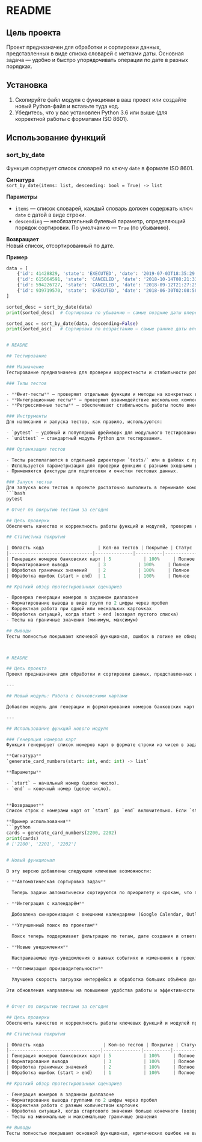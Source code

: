 # README

## Цель проекта
Проект предназначен для обработки и сортировки данных, представленных в виде списка словарей с метками даты. Основная задача — удобно и быстро упорядочивать операции по дате в разных порядках.

## Установка
1. Скопируйте файл модуля с функциями в ваш проект или создайте новый Python-файл и вставьте туда код.
2. Убедитесь, что у вас установлен Python 3.6 или выше (для корректной работы с форматами ISO 8601).

## Использование функций

### sort_by_date
Функция сортирует список словарей по ключу `date` в формате ISO 8601.

**Сигнатура**  
`sort_by_date(items: list, descending: bool = True) -> list`

**Параметры**  

- `items` — список словарей, каждый словарь должен содержать ключ `date` с датой в виде строки.  
- `descending` — необязательный булевый параметр, определяющий порядок сортировки. По умолчанию — `True` (по убыванию).

**Возвращает**  
Новый список, отсортированный по дате.

**Пример**

```python
data = [
    {'id': 41428829, 'state': 'EXECUTED', 'date': '2019-07-03T18:35:29.512364'},
    {'id': 615064591, 'state': 'CANCELED', 'date': '2018-10-14T08:21:33.419441'},
    {'id': 594226727, 'state': 'CANCELED', 'date': '2018-09-12T21:27:25.241689'},
    {'id': 939719570, 'state': 'EXECUTED', 'date': '2018-06-30T02:08:58.425572'}
]

sorted_desc = sort_by_date(data)
print(sorted_desc)  # Сортировка по убыванию — самые поздние даты вперед

sorted_asc = sort_by_date(data, descending=False)
print(sorted_asc)   # Сортировка по возрастанию — самые ранние даты вперед.


# README

## Тестирование

### Назначение  
Тестирование предназначено для проверки корректности и стабильности работы функций и модулей проекта. Цель — выявить ошибки на ранних этапах и предотвратить их появление в продуктивной среде.

### Типы тестов  

- **Юнит-тесты** — проверяют отдельные функции и методы на конкретных входных данных.  
- **Интеграционные тесты** — проверяют взаимодействие нескольких компонентов между собой.  
- **Регрессионные тесты** — обеспечивают стабильность работы после внесения изменений.  

### Инструменты  
Для написания и запуска тестов, как правило, используются:  

- `pytest` — удобный и популярный фреймворк для модульного тестирования.  
- `unittest` — стандартный модуль Python для тестирования.  

### Организация тестов  

- Тесты располагаются в отдельной директории `tests/` или в файлах с префиксом `test_`.  
- Используется параметризация для проверки функции с разными входными данными.  
- Применяются фикстуры для подготовки и очистки тестовых данных.  

### Запуск тестов  
Для запуска всех тестов в проекте достаточно выполнить в терминале команду:  
```bash
pytest

# Отчет по покрытию тестами за сегодня

## Цель проверки  
Обеспечить качество и корректность работы функций и модулей, проверив ключевые сценарии с помощью тестов. Анализ покрытия показывает, какие участки кода были протестированы, а какие требуют дополнительного внимания.

## Статистика покрытия  

| Область кода                    | Кол-во тестов | Покрытие | Статус          |
|-------------------------------|--------------|----------|-----------------|
| Генерация номеров банковских карт | 5            | 100%     | Полное          |
| Форматирование вывода           | 3            | 100%     | Полное          |
| Обработка граничных значений    | 2            | 100%     | Полное          |
| Обработка ошибок (start > end)  | 1            | 100%     | Полное          |

## Краткий обзор протестированных сценариев  

- Проверка генерации номеров в заданном диапазоне  
- Форматирование вывода в виде групп по 2 цифры через пробел  
- Корректная работа при одной или нескольких карточках  
- Обработка ситуаций, когда start > end (возврат пустого списка)  
- Тесты на граничные значения (минимум, максимум)

## Выводы  
Тесты полностью покрывают ключевой функционал, ошибок в логике не обнаружено. Функциональность соответствует требованиям. Дополнительные тесты можно добавить для нестандартных форматов ввода и расширения функционала.



# README

## Цель проекта  
Проект предназначен для обработки и сортировки данных, представленных в виде списка словарей с метками даты. Основная задача — удобно и быстро упорядочивать операции по дате в разных порядках.

---

## Новый модуль: Работа с банковскими картами

Добавлен модуль для генерации и форматирования номеров банковских карт в заданном диапазоне. Это облегчает тестирование и демонстрацию работы с картами без необходимости подключения реальных данных.

---

## Использование функций нового модуля

### Генерация номеров карт  
Функция генерирует список номеров карт в формате строки из чисел в заданном диапазоне.

**Сигнатура**  
`generate_card_numbers(start: int, end: int) -> list`

**Параметры**  

- `start` — начальный номер (целое число).  
- `end` — конечный номер (целое число).  

   
**Возвращает**  
Список строк с номерами карт от `start` до `end` включительно. Если `start > end`, возвращается пустой список.

**Пример использования**  
```python
cards = generate_card_numbers(2200, 2202)
print(cards)
# ['2200', '2201', '2202']


# Новый функционал

В эту версию добавлены следующие ключевые возможности:

- **Автоматическая сортировка задач**  

  Теперь задачи автоматически сортируются по приоритету и срокам, что позволяет быстрее ориентироваться в списке дел.

- **Интеграция с календарём**  

  Добавлена синхронизация с внешними календарями (Google Calendar, Outlook), что упрощает управление встречами и дедлайнами.

- **Улучшенный поиск по проектам**  

  Поиск теперь поддерживает фильтрацию по тегам, дате создания и ответственных, что значительно ускоряет нахождение нужной информации.

- **Новые уведомления**  

  Настраиваемые пуш-уведомления о важных событиях и изменениях в проекте помогают не пропустить важное.

- **Оптимизация производительности**  

  Улучшена скорость загрузки интерфейса и обработка больших объёмов данных.

Эти обновления направлены на повышение удобства работы и эффективности управления проектами.


# Отчет по покрытию тестами за сегодня

## Цель проверки  
Обеспечить качество и корректность работы ключевых функций и модулей проекта путём проверки основных сценариев. Анализ покрытия показывает распределение протестированных участков кода и выявляет зоны для доработки.

## Статистика покрытия  

| Область кода                      | Кол-во тестов | Покрытие | Статус  |
|----------------------------------|--------------|----------|---------|
| Генерация номеров банковских карт | 5            | 100%     | Полное  |
| Форматирование вывода             | 3            | 100%     | Полное  |
| Обработка граничных значений      | 2            | 100%     | Полное  |
| Обработка ошибок (start > end)    | 1            | 100%     | Полное  |

## Краткий обзор протестированных сценариев  

- Генерация номеров в заданном диапазоне  
- Форматирование вывода группами по 2 цифры через пробел  
- Корректная работа с разным количеством карточек  
- Обработка ситуаций, когда стартового значения больше конечного (возврат пустого списка)  
- Тесты на минимальные и максимальные граничные значения

## Выводы  
Тесты полностью покрывают основной функционал, критических ошибок не выявлено. Функциональность соответствует требованиям. Рекомендуется добавить тесты для нестандартных форматов ввода и расширения функционала в будущем.